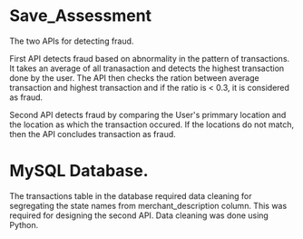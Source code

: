 # Save_Assessment

The two APIs for detecting fraud.

First API detects fraud based on abnormality in the pattern of transactions. It takes an average of all tranasaction and detects the highest transaction done by the user.
The API then checks the ration between average transaction and highest transaction and if the ratio is < 0.3, it is considered as fraud.


Second API detects fraud by comparing the User's primmary location and the location as which the transaction occured. If the locations do not match, then the API concludes transaction as fraud.


# MySQL Database.

The transactions table in the database required data cleaning for segregating the state names from merchant_description column. This was required for designing the second API.
Data cleaning was done using Python.
